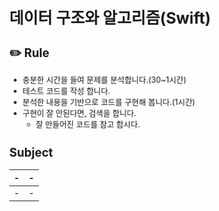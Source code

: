 # 데이터 구조와 알고리즘(Swift)

## ✏️ Rule

- 충분한 시간을 들여 문제를 분석합니다.(30~1시간)
- 테스트 코드를 작성 합니다.
- 분석한 내용을 기반으로 코드를 구현해 봅니다.(1시간)
- 구현이 잘 안된다면, 검색을 합니다.
  - 잘 만들어진 코드를 참고 합시다.

## Subject

| -   | -   |
| --- | --- |
| -   | -   |
